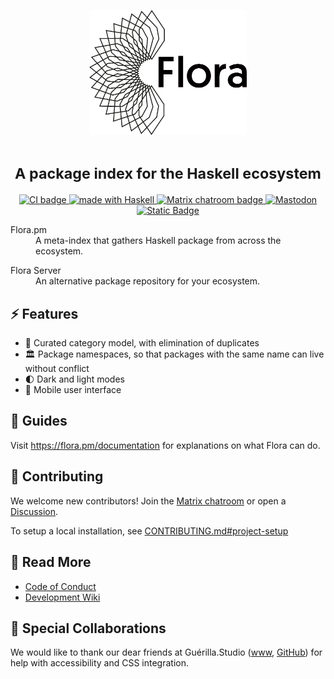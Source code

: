 <p align="center">
  <picture>
    <source media="(prefers-color-scheme: dark)" srcset="./banners/logo-dark-background.png">
    <img alt="Flora" src="./banners/logo-light-background.png" width=50%>
  </picture>
</p>

<h1 align="center"><small>A package index for the Haskell ecosystem</small> </h1>

<p align="center">
<a href="https://github.com/flora-pm/flora-server/actions">
  <img src="https://img.shields.io/github/actions/workflow/status/flora-pm/flora-server/backend.yml?branch=development&style=flat-square&logo=github" alt="CI badge" />
</a>
<a href="https://haskell.org">
  <img src="https://img.shields.io/badge/Made%20in-Haskell-%235e5086?logo=haskell&style=flat-square" alt="made with Haskell"/>
</a>

<a href="https://app.element.io/#/room/#flora-pm:matrix.org">
  <img src="https://img.shields.io/badge/matrix-%23flora--pm%3Amatrix.org-brightgreen?style=flat-square&logo=matrix" alt="Matrix chatroom badge" />
</a>

<a href="https://functional.cafe/@flora_pm">
  <img alt="Mastodon" src="https://img.shields.io/badge/Fediverse-%40flora_pm%40functional.cafe-blue?style=flat-square&logo=mastodon">

</a>

<a href="https://twitter.com/flora_haskell">
  <img alt="Static Badge" src="https://img.shields.io/badge/Twitter-%40flora_haskell-blue?style=flat-square&logo=x">
</a>

</p>

<dl>
  <p>
  <dt>Flora.pm</dt>
  <dd>A meta-index that gathers Haskell package from across the ecosystem.</dd>
 </p>

  <p>
  <dt>Flora Server</dt>
  <dd>An alternative package repository for your ecosystem.</dd>
  </p>
</dl>

## ⚡ Features

* 📁 Curated category model, with elimination of duplicates
* 🏛️ Package namespaces, so that packages with the same name can live without conflict
* 🌓 Dark and light modes
* 📱 Mobile user interface

## 📖 Guides

Visit https://flora.pm/documentation for explanations on what Flora can do.

## 🤝 Contributing

We welcome new contributors! Join the [Matrix chatroom](https://app.element.io/#/room/#flora-pm:matrix.org) or open a [Discussion](https://github.com/flora-pm/flora-server/discussions/new/choose).

To setup a local installation, see [CONTRIBUTING.md#project-setup](https://github.com/flora-pm/flora-server/blob/development/CONTRIBUTING.md#project-setup)

## 📖 Read More

* [Code of Conduct](./CODE_OF_CONDUCT.md)
* [Development Wiki](https://github.com/flora-pm/flora-server/wiki)

## 🫶 Special Collaborations

We would like to thank our dear friends at Guérilla.Studio ([www](https://guerilla.studio/), [GitHub](https://github.com/GuerillaStudio)) for help with accessibility and CSS integration.
